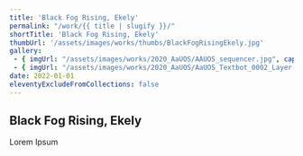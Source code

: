 ```yaml
---
title: 'Black Fog Rising, Ekely'
permalink: "/work/{{ title | slugify }}/"
shortTitle: 'Black Fog Rising, Ekely'
thumbUrl: '/assets/images/works/thumbs/BlackFogRisingEkely.jpg'
gallery:
 - { imgUrl: "/assets/images/works/2020_AaUOS/AAUOS_sequencer.jpg", caption: "" }
 - { imgUrl: "/assets/images/works/2020_AaUOS/AaUOS_Textbot_0002_Layer-20.jpg", caption: "" }
date: 2022-01-01
eleventyExcludeFromCollections: false
---
```



<div class="Grid Grid--gutters Grid--full large-Grid--fit">
  <div class="Grid-cell">
    <div class='headerGroup'>
      <h2>Black Fog Rising, Ekely</h2>
      <p>Lorem Ipsum</p>
    </div>
  </div>
</div>